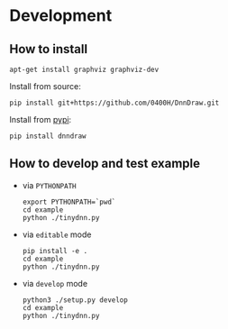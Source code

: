 # Development

## How to install

```
apt-get install graphviz graphviz-dev
```

Install from source:

```shell
pip install git+https://github.com/0400H/DnnDraw.git
```

Install from [pypi](https://pypi.org/project/dnndraw/):

```shell
pip install dnndraw
```

## How to develop and test example

- via `PYTHONPATH`

    ```
    export PYTHONPATH=`pwd`
    cd example
    python ./tinydnn.py
    ```

- via `editable` mode

    ```
    pip install -e .
    cd example
    python ./tinydnn.py
    ```

- via `develop` mode

    ```
    python3 ./setup.py develop
    cd example
    python ./tinydnn.py
    ```
